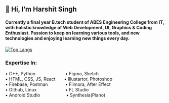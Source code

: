 ## 👋 Hi, I’m Harshit Singh

#### Currently a final year B.tech student of ABES Engineering College from IT, with holistic knowledge of Web Development, UI, Graphics & Coding Enthusiast. Passion to keep on learning various tools, and new technologies and enjoying learning new things every day.

<!-------Stats-------> 
 <p float = "left">
  
<!-- ![Harshit's Github Stats](https://github-readme-stats.vercel.app/api?username=harshit2490&show_icons=true) -->
[![Top Langs](https://github-readme-stats.vercel.app/api/top-langs/?username=harshit2490&layout=compact&theme=radical)](https://github.com/harshit2490/github-readme-stats)

</p>


### Expertise In:
<!-- <img src = 'https://i.pinimg.com/564x/2d/29/4d/2d294d0612a1a14776f872a7b07c05ec.jpg' alt='' width="40" height="40">&#160;&#160;
<br>
-->
<p>
&#8226; C++, Python  &#160;&#160;&#160;&#160;&#160;&#160;&#160;&#160;&#160;&#160;&#160;&#160;&#160;&#160;&#160;&#160;&#160;&#160;&#160;&#160;&#160;&#160;  &#8226; Figma, Sketch <br>
&#8226; HTML, CSS, JS, React  &#160;&#160;&#160;&#160;&#160; &#8226; Illustartor, Photoshop <br>
&#8226; Firebase, Postman  &#160;&#160;&#160;&#160;&#160;&#160;&#160;&#160;&#160;&#160;&#160;&#160; &#8226; Filmora, After Effect<br>
&#8226; Github, Linux &#160;&#160;&#160;&#160;&#160;&#160;&#160;&#160;&#160;&#160;&#160;&#160;&#160;&#160;&#160;&#160;&#160;&#160;&#160;&#160;&#160; &#8226; FL Studio <br> 
&#8226; Android Studio &#160;&#160;&#160;&#160;&#160;&#160;&#160;&#160;&#160;&#160;&#160;&#160;&#160;&#160;&#160;&#160;&#160;&#160;&#160;  &#8226; Synthesia(Piano) <br>
</p>

<!------Contacts-------> 
<!-- 
### 📫 Reach Me ...
<p align = "left"> 
  <a href = "https://www.linkedin.com/in/harshit2490/"><img src = "https://upload.wikimedia.org/wikipedia/commons/thumb/c/ca/LinkedIn_logo_initials.png/640px-LinkedIn_logo_initials.png" width="4%"></a>&#160;&#160;
  <a href = "https://www.twitter.com/carinoharshit/"><img src = "https://help.twitter.com/content/dam/help-twitter/brand/logo.png" width = "5%"> </a>&#160;&#160;
  <a href = "https://www.instagram.com/carinoharshit/"><img src = "https://assets.stickpng.com/images/580b57fcd9996e24bc43c521.png" width = "4%"></a>&#160;&#160;
  <a href = "https://www.youtube.com/c/FLIXMIDI"><img src = "https://image.similarpng.com/very-thumbnail/2020/07/Youtube-logo-with--new-style-on-transparent-background-PNG.png" width = "5%"> </a>&#160;&#160;
</p>
-->
